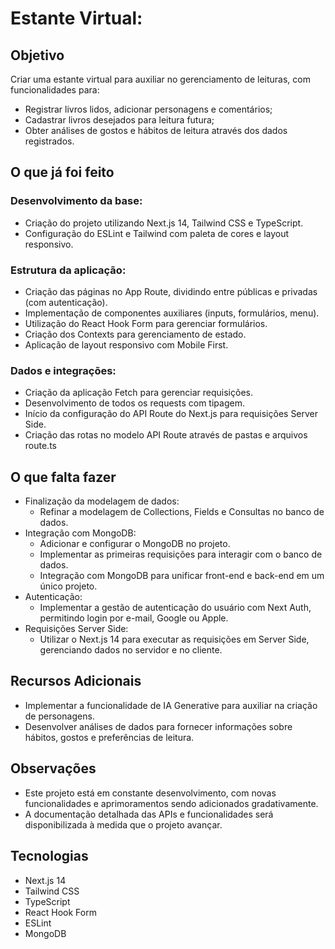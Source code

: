 # Estante Virtual:

## Objetivo

Criar uma estante virtual para auxiliar no gerenciamento de leituras, com funcionalidades para:

- Registrar livros lidos, adicionar personagens e comentários;
- Cadastrar livros desejados para leitura futura;
- Obter análises de gostos e hábitos de leitura através dos dados registrados.

## O que já foi feito

### Desenvolvimento da base:

- Criação do projeto utilizando Next.js 14, Tailwind CSS e TypeScript.
- Configuração do ESLint e Tailwind com paleta de cores e layout responsivo.

### Estrutura da aplicação:

- Criação das páginas no App Route, dividindo entre públicas e privadas (com autenticação).
- Implementação de componentes auxiliares (inputs, formulários, menu).
- Utilização do React Hook Form para gerenciar formulários.
- Criação dos Contexts para gerenciamento de estado.
- Aplicação de layout responsivo com Mobile First.

### Dados e integrações:

- Criação da aplicação Fetch para gerenciar requisições.
- Desenvolvimento de todos os requests com tipagem.
- Início da configuração do API Route do Next.js para requisições Server Side.
- Criação das rotas no modelo API Route através de pastas e arquivos route.ts

## O que falta fazer

- Finalização da modelagem de dados:
    - Refinar a modelagem de Collections, Fields e Consultas no banco de dados.
- Integração com MongoDB:
    - Adicionar e configurar o MongoDB no projeto.
    - Implementar as primeiras requisições para interagir com o banco de dados.
    - Integração com MongoDB para unificar front-end e back-end em um único projeto.
- Autenticação:
    - Implementar a gestão de autenticação do usuário com Next Auth, permitindo login por e-mail, Google ou Apple.
- Requisições Server Side:
    - Utilizar o Next.js 14 para executar as requisições em Server Side, gerenciando dados no servidor e no cliente.

## Recursos Adicionais

- Implementar a funcionalidade de IA Generative para auxiliar na criação de personagens.
- Desenvolver análises de dados para fornecer informações sobre hábitos, gostos e preferências de leitura.

## Observações

- Este projeto está em constante desenvolvimento, com novas funcionalidades e aprimoramentos sendo adicionados gradativamente.
- A documentação detalhada das APIs e funcionalidades será disponibilizada à medida que o projeto avançar.

## Tecnologias

- Next.js 14
- Tailwind CSS
- TypeScript
- React Hook Form
- ESLint
- MongoDB